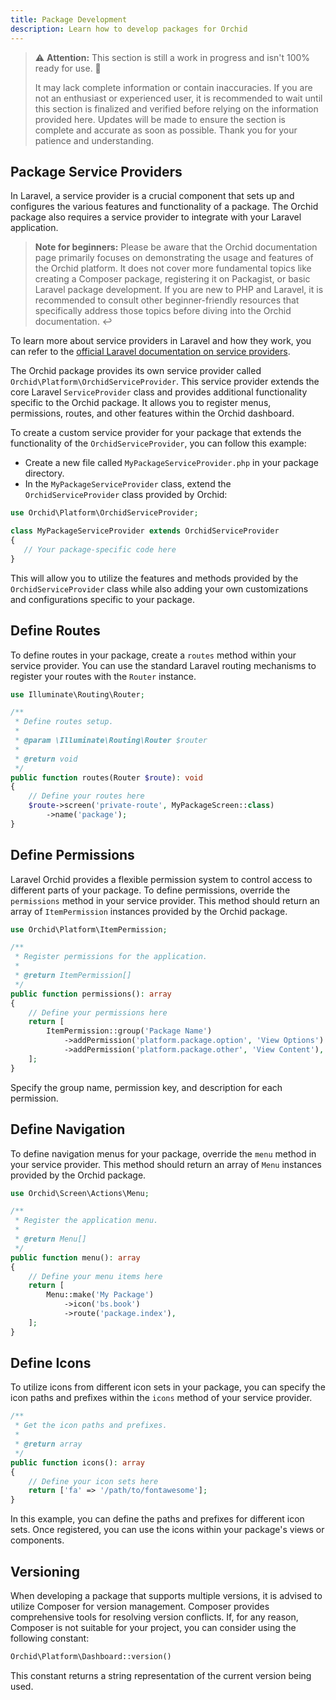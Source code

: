 ```yaml
---
title: Package Development
description: Learn how to develop packages for Orchid
---
```


> ⚠️ **Attention:** This section is still a work in progress and isn't 100% ready for use. 🚧
>
> It may lack complete information or contain inaccuracies. If you are not an enthusiast or experienced user, it is recommended to wait until this section is finalized and verified before relying on the information provided here. Updates will be made to ensure the section is complete and accurate as soon as possible. Thank you for your patience and understanding.



## Package Service Providers

In Laravel, a service provider is a crucial component that sets up and configures the various features and functionality of a package. 
The Orchid package also requires a service provider to integrate with your Laravel application.

> **Note for beginners:** Please be aware that the Orchid documentation page primarily focuses on demonstrating the usage and features of the Orchid platform.
>  It does not cover more fundamental topics like creating a Composer package, registering it on Packagist, or basic Laravel package development.
>  If you are new to PHP and Laravel, it is recommended to consult other beginner-friendly resources that specifically address those topics before diving into the Orchid documentation. ↩

To learn more about service providers in Laravel and how they work, you can refer to the [official Laravel documentation on service providers](https://laravel.com/docs/providers).

The Orchid package provides its own service provider called `Orchid\Platform\OrchidServiceProvider`.
This service provider extends the core Laravel `ServiceProvider` class and provides additional functionality specific to the Orchid package.
It allows you to register menus, permissions, routes, and other features within the Orchid dashboard.


To create a custom service provider for your package that extends the functionality of the `OrchidServiceProvider`, you can follow this example:

- Create a new file called `MyPackageServiceProvider.php` in your package directory.
- In the `MyPackageServiceProvider` class, extend the `OrchidServiceProvider` class provided by Orchid:

```php
use Orchid\Platform\OrchidServiceProvider;

class MyPackageServiceProvider extends OrchidServiceProvider
{
   // Your package-specific code here
}
```

This will allow you to utilize the features and methods provided by the `OrchidServiceProvider` class while also adding your own customizations and configurations specific to your package.


## Define Routes

To define routes in your package, create a `routes` method within your service provider.
You can use the standard Laravel routing mechanisms to register your routes with the `Router` instance.

```php
use Illuminate\Routing\Router;

/**
 * Define routes setup.
 *
 * @param \Illuminate\Routing\Router $router
 *
 * @return void
 */
public function routes(Router $route): void
{
    // Define your routes here
    $route->screen('private-route', MyPackageScreen::class)
        ->name('package');
}
```


## Define Permissions

Laravel Orchid provides a flexible permission system to control access to different parts of your package. 
To define permissions, override the `permissions` method in your service provider. 
This method should return an array of `ItemPermission` instances provided by the Orchid package.

```php
use Orchid\Platform\ItemPermission;

/**
 * Register permissions for the application.
 *
 * @return ItemPermission[]
 */
public function permissions(): array
{
    // Define your permissions here
    return [
        ItemPermission::group('Package Name')
            ->addPermission('platform.package.option', 'View Options')
            ->addPermission('platform.package.other', 'View Content'),
    ];
}
```

Specify the group name, permission key, and description for each permission.


## Define Navigation

To define navigation menus for your package, override the `menu` method in your service provider.
This method should return an array of `Menu` instances provided by the Orchid package.

```php
use Orchid\Screen\Actions\Menu;

/**
 * Register the application menu.
 *
 * @return Menu[]
 */
public function menu(): array
{
    // Define your menu items here
    return [
        Menu::make('My Package')
            ->icon('bs.book')
            ->route('package.index'),
    ];
}
```


## Define Icons

To utilize icons from different icon sets in your package, you can specify the icon paths and prefixes within the `icons` method of your service provider.

```php
/**
 * Get the icon paths and prefixes.
 *
 * @return array
 */
public function icons(): array
{
    // Define your icon sets here
    return ['fa' => '/path/to/fontawesome'];
}
```

In this example, you can define the paths and prefixes for different icon sets. Once registered, you can use the icons within your package's views or components.



## Versioning

When developing a package that supports multiple versions, it is advised to utilize Composer for version management.
Composer provides comprehensive tools for resolving version conflicts. If, for any reason, Composer is not suitable for your project, you can consider using the following constant:

```php
Orchid\Platform\Dashboard::version()
```

This constant returns a string representation of the current version being used.
